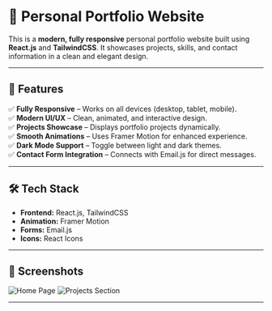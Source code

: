 # 🚀 Personal Portfolio Website

This is a **modern, fully responsive** personal portfolio website built using **React.js** and **TailwindCSS**. It showcases projects, skills, and contact information in a clean and elegant design.



---

## 🌟 Features

✅ **Fully Responsive** – Works on all devices (desktop, tablet, mobile).  
✅ **Modern UI/UX** – Clean, animated, and interactive design.  
✅ **Projects Showcase** – Displays portfolio projects dynamically.  
✅ **Smooth Animations** – Uses Framer Motion for enhanced experience.  
✅ **Dark Mode Support** – Toggle between light and dark themes.  
✅ **Contact Form Integration** – Connects with Email.js for direct messages.  

---

## 🛠️ Tech Stack

- **Frontend:** React.js, TailwindCSS  
- **Animation:** Framer Motion  
- **Forms:** Email.js  
- **Icons:** React Icons  

---

## 📸 Screenshots

![Home Page](screenshot-home.png)
![Projects Section](screenshot-projects.png)

---

